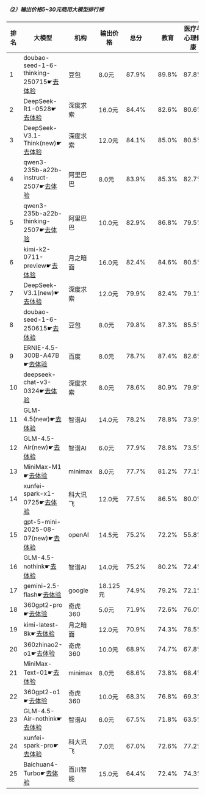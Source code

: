 ##### （2）输出价格5~30元商用大模型排行榜
|排名|大模型|机构|输出价格|总分| |教育|医疗与心理健康|金融|法律与行政公务|推理与数学计算|语言与指令遵从|
|---|-----|---|-------|---|-|---|-----------|----|-----------|------------|-----------|
|1|doubao-seed-1-6-thinking-250715☛[去体验](https://nonelinear.com/static/modelcompare.html?type=proprietary)|豆包|8.0元|87.9%| |        89.8%|87.8%|84.1%|        85.0%|89.6%|88.5%|
|2|DeepSeek-R1-0528☛[去体验](https://nonelinear.com/static/modelcompare.html?type=open-source)|深度求索|16.0元|84.4%| |        82.6%|80.6%|79.0%|        81.0%|88.3%|87.6%|
|3|DeepSeek-V3.1-Think(new)☛[去体验](https://nonelinear.com/static/modelcompare.html?type=open-source)|深度求索|12.0元|84.1%| |        85.0%|80.5%|82.8%|        82.0%|85.4%|85.9%|
|4|qwen3-235b-a22b-instruct-2507☛[去体验](https://nonelinear.com/static/modelcompare.html?type=open-source)|阿里巴巴|8.0元|83.9%| |        85.3%|82.7%|81.7%|        79.3%|84.3%|86.6%|
|5|qwen3-235b-a22b-thinking-2507☛[去体验](https://nonelinear.com/static/modelcompare.html?type=open-source)|阿里巴巴|10.0元|82.9%| |        86.8%|79.5%|79.6%|        78.3%|86.9%|82.6%|
|6|kimi-k2-0711-preview☛[去体验](https://nonelinear.com/static/modelcompare.html?type=open-source)|月之暗面|16.0元|82.4%| |        84.6%|80.5%|78.6%|        78.7%|80.3%|88.2%|
|7|DeepSeek-V3.1(new)☛[去体验](https://nonelinear.com/static/modelcompare.html?type=open-source)|深度求索|12.0元|79.9%| |        82.4%|79.1%|78.5%|        74.7%|77.3%|84.9%|
|8|doubao-seed-1-6-250615☛[去体验](https://nonelinear.com/static/modelcompare.html?type=proprietary)|豆包|8.0元|79.8%| |        87.3%|85.5%|82.0%|        82.7%|66.5%|84.1%|
|9|ERNIE-4.5-300B-A47B☛[去体验](https://nonelinear.com/static/modelcompare.html?type=open-source)|百度|8.0元|78.7%| |        87.4%|82.6%|78.9%|        73.2%|65.2%|88.5%|
|10|deepseek-chat-v3-0324☛[去体验](https://nonelinear.com/static/modelcompare.html?type=open-source)|深度求索|8.0元|78.6%| |        80.9%|79.9%|76.8%|        75.0%|75.1%|84.1%|
|11|GLM-4.5(new)☛[去体验](https://nonelinear.com/static/modelcompare.html?type=open-source)|智谱AI|14.0元|78.2%| |        78.8%|73.9%|76.9%|        72.7%|79.2%|82.7%|
|12|GLM-4.5-Air(new)☛[去体验](https://nonelinear.com/static/modelcompare.html?type=open-source)|智谱AI|6.0元|77.9%| |        78.8%|73.5%|71.3%|        69.7%|80.8%|84.4%|
|13|MiniMax-M1☛[去体验](https://nonelinear.com/static/modelcompare.html?type=open-source)|minimax|8.0元|77.7%| |        81.2%|77.1%|78.0%|        73.0%|78.3%|79.8%|
|14|xunfei-spark-x1-0725☛[去体验](https://nonelinear.com/static/modelcompare.html?type=proprietary)|科大讯飞|12.0元|77.5%| |        86.5%|80.0%|75.1%|        80.2%|69.1%|83.7%|
|15|gpt-5-mini-2025-08-07(new)☛[去体验](https://nonelinear.com/static/modelcompare.html?type=proprietary)|openAI|14.5元|75.2%| |        72.2%|55.8%|65.3%|        60.0%|89.1%|84.8%|
|16|GLM-4.5-nothink☛[去体验](https://nonelinear.com/static/modelcompare.html?type=open-source)|智谱AI|14.0元|75.2%| |        80.2%|72.4%|73.7%|        69.3%|70.7%|82.1%|
|17|gemini-2.5-flash☛[去体验](https://nonelinear.com/static/modelcompare.html?type=proprietary)|google|18.125元|74.9%| |        79.2%|72.1%|70.3%|        73.0%|75.2%|77.1%|
|18|360gpt2-pro☛[去体验](https://nonelinear.com/static/modelcompare.html?type=proprietary)|奇虎360|5.0元|71.9%| |        72.6%|76.0%|74.5%|        57.3%|64.0%|81.9%|
|19|kimi-latest-8k☛[去体验](https://nonelinear.com/static/modelcompare.html?type=proprietary)|月之暗面|12.0元|70.9%| |        74.3%|78.5%|73.7%|        62.0%|60.8%|75.0%|
|20|360zhinao2-o1☛[去体验](https://nonelinear.com/static/modelcompare.html?type=proprietary)|奇虎360|10.0元|68.9%| |        74.7%|67.8%|65.4%|        55.8%|71.0%|72.8%|
|21|MiniMax-Text-01☛[去体验](https://nonelinear.com/static/modelcompare.html?type=open-source)|minimax|8.0元|68.6%| |        73.8%|68.4%|69.2%|        65.7%|56.1%|79.8%|
|22|360gpt2-o1☛[去体验](https://nonelinear.com/static/modelcompare.html?type=proprietary)|奇虎360|10.0元|68.3%| |        76.8%|69.3%|69.1%|        57.2%|66.7%|70.2%|
|23|GLM-4.5-Air-nothink☛[去体验](https://nonelinear.com/static/modelcompare.html?type=open-source)|智谱AI|6.0元|67.5%| |        71.8%|63.5%|68.8%|        52.3%|65.4%|76.4%|
|24|xunfei-spark-pro☛[去体验](https://nonelinear.com/static/modelcompare.html?type=proprietary)|科大讯飞|7.0元|67.0%| |        72.6%|77.2%|64.8%|        59.8%|54.5%|76.5%|
|25|Baichuan4-Turbo☛[去体验](https://nonelinear.com/static/modelcompare.html?type=proprietary)|百川智能|15.0元|64.4%| |        72.4%|74.3%|70.1%|        56.5%|52.6%|68.5%|
